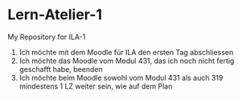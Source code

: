 # Lern-Atelier-1
My Repository for ILA-1
1. Ich möchte mit dem Moodle für ILA den ersten Tag abschliessen
2. Ich möchte das Moodle vom Modul 431, das ich noch nicht fertig geschafft habe, beenden
3. Ich möchte beim Moodle sowohl vom Modul 431 als auch 319 mindestens 1 LZ weiter sein, wie auf dem Plan
